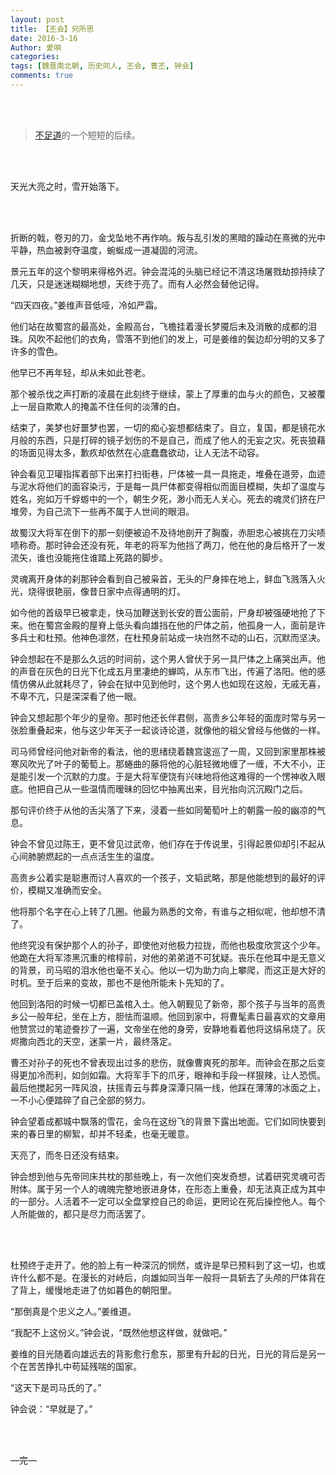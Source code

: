 ```yaml
---
layout: post
title: 【丕会】何所思
date: 2016-3-16
Author: 愛唄
categories: 
tags: [魏晋南北朝, 历史同人, 丕会, 曹丕, 钟会]
comments: true
--- 
```


<br>
<br>

>[不足道](https://aiuta264.github.io/aiuta/buzudao/ "【丕会】不足道")的一个短短的后续。

<br>
<br>

天光大亮之时，雪开始落下。

<br>
<br>

折断的戟，卷刃的刀，金戈坠地不再作响。叛与乱引发的黑暗的躁动在熹微的光中平静，热血被剥夺温度，蜿蜒成一道凝固的河流。

景元五年的这个黎明来得格外迟。钟会混沌的头脑已经记不清这场屠戮劫掠持续了几天，只是迷迷糊糊地想，天终于亮了。而有人必然会替他记得。

“四天四夜。”姜维声音低哑，冷如严霜。

他们站在故蜀宫的最高处，金殿高台，飞檐挂着漫长梦魇后未及消散的成都的泪珠。风吹不起他们的衣角，雪落不到他们的发上，可是姜维的鬓边却分明的又多了许多的雪色。

他早已不再年轻，却从未如此苍老。

那个被杀伐之声打断的凌晨在此刻终于继续，蒙上了厚重的血与火的颜色，又被覆上一层自欺欺人的掩盖不住任何的淡薄的白。

结束了，美梦也好噩梦也罢，一切的痴心妄想都结束了。自立，复国，都是镜花水月般的东西，只是打碎的镜子划伤的不是自己，而成了他人的无妄之灾。死丧狼藉的场面见得太多，歉疚却依然在心底蠢蠢欲动，让人无法不动容。

钟会看见卫瓘指挥着部下出来打扫街巷，尸体被一具一具拖走，堆叠在道旁，血迹与泥水将他们的面容染污，于是每一具尸体都变得相似而面目模糊，失却了温度与姓名，宛如万千蜉蝣中的一个，朝生夕死，渺小而无人关心。死去的魂灵们挤在尸堆旁，为自己流下一些再不属于人世间的眼泪。

故蜀汉大将军在倒下的那一刻便被迫不及待地剖开了胸腹，赤胆忠心被挑在刀尖啧啧称奇。那时钟会还没有死，年老的将军为他挡了两刀，他在他的身后格开了一发流矢，谁也没能拖住谁踏上死路的脚步。

灵魂离开身体的刹那钟会看到自己被枭首，无头的尸身摔在地上，鲜血飞溅落入火光，烧得很艳丽，像昔日家中点得通明的灯。

如今他的首级早已被拿走，快马加鞭送到长安的晋公面前，尸身却被强硬地抢了下来。他在蜀宫金殿的屋脊上低头看向雄挡在他的尸体之前，他孤身一人，面前是许多兵士和杜预。他神色凛然，在杜预身前站成一块岿然不动的山石，沉默而坚决。

钟会想起在不是那么久远的时间前，这个男人曾伏于另一具尸体之上痛哭出声。他的声音在灰色的日光下化成五月里凄绝的蝉鸣，从东市飞出，传遍了洛阳。他的感情仿佛从此就耗尽了，钟会在狱中见到他时，这个男人也如现在这般，无戚无喜，不卑不亢，只是深深看了他一眼。

钟会又想起那个年少的皇帝。那时他还长伴君侧，高贵乡公年轻的面庞时常与另一张脸重叠起来，他与这少年天子一起谈诗论道，就像他的祖父曾经与他做的一样。

司马师曾经问他对新帝的看法，他的思绪绕着魏宫逡巡了一周，又回到家里那株被寒风吹光了叶子的葡萄上。那蜷曲的藤将他的心脏轻微地缠了一缠，不大不小，正是能引发一个沉默的力度。于是大将军便饶有兴味地将他这难得的一个愣神收入眼底。他把自己从一些温情而暧昧的回忆中抽离出来，目光抬向沉沉殿门之后。

那句评价终于从他的舌尖落了下来，浸着一些如同葡萄叶上的朝露一般的幽凉的气息。

钟会不曾见过陈王，更不曾见过武帝，他们存在于传说里，引得起景仰却引不起从心间肺腑燃起的一点点活生生的温度。

高贵乡公着实是聪惠而讨人喜欢的一个孩子，文韬武略，那是他能想到的最好的评价，模糊又准确而安全。

他将那个名字在心上转了几圈。他最为熟悉的文帝，有谁与之相似呢，他却想不清了。

他终究没有保护那个人的孙子，即使他对他极力拉拢，而他也极度欣赏这个少年。他跪在大将军漆黑沉重的棺椁前，对他的弟弟道不可犹疑。丧乐在他耳中是无意义的背景，司马昭的泪水他也毫不关心。他以一切为助力向上攀爬，而这正是大好的时机。至于后来的变故，那也不是他所能未卜先知的了。

他回到洛阳的时候一切都已盖棺入土。他入朝觐见了新帝，那个孩子与当年的高贵乡公一般年纪，坐在上方，胆怯而温顺。他回到家中，将曹髦素日最喜欢的文章用他赞赏过的笔迹誊抄了一遍，文帝坐在他的身旁，安静地看着他将这绢帛烧了。灰烬撒向西北的天空，迷蒙一片，最终落定。

曹丕对孙子的死也不曾表现出过多的悲伤，就像曹爽死的那年。而钟会在那之后变得更加冷而利，如剑如霜。大将军手下的爪牙，眼神和手段一样狠辣，让人恐慌。最后他搅起另一阵风浪，扶摇青云与葬身深潭只隔一线，他踩在薄薄的冰面之上，一不小心便踏碎了自己全部的努力。

钟会望着成都城中飘落的雪花，金乌在这纷飞的背景下露出地面。它们如同快要到来的春日里的柳絮，却并不轻柔，也毫无暖意。

天亮了，而冬日还没有结束。

钟会想到他与先帝同床共枕的那些晚上，有一次他们突发奇想，试着研究灵魂可否附体。属于另一个人的魂魄完整地嵌进身体，在形态上重叠，却无法真正成为其中的一部分。人活着不一定可以全盘掌控自己的命运，更罔论在死后操控他人。每个人所能做的，都只是尽力而活罢了。

<br>
<br>

杜预终于走开了。他的脸上有一种深沉的悯然，或许是早已预料到了这一切，也或许什么都不是。在漫长的对峙后，向雄如同当年一般将一具斩去了头颅的尸体背在了背上，缓慢地走进了仿如暮色的朝阳里。

“那倒真是个忠义之人。”姜维道。

“我配不上这份义。”钟会说，“既然他想这样做，就做吧。”

姜维的目光随着向雄远去的背影愈行愈东，那里有升起的日光，日光的背后是另一个在苦苦挣扎中苟延残喘的国家。

“这天下是司马氏的了。”

钟会说：“早就是了。”

<br>
<br>

—完—

<br>
